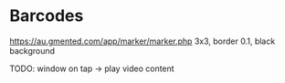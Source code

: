 # Barcodes
https://au.gmented.com/app/marker/marker.php
3x3, border 0.1, black background 

TODO:
window on tap -> play video content
